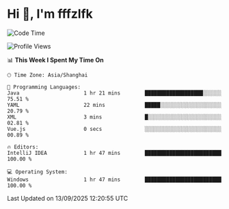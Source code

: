 # Hi 👋, I'm fffzlfk

<!--START_SECTION:waka-->
![Code Time](http://img.shields.io/badge/Code%20Time-1%2C376%20hrs%203%20mins-blue)

![Profile Views](http://img.shields.io/badge/Profile%20Views-0-blue)

📊 **This Week I Spent My Time On** 

```text
🕑︎ Time Zone: Asia/Shanghai

💬 Programming Languages: 
Java                     1 hr 21 mins        ███████████████████░░░░░░   75.51 % 
YAML                     22 mins             █████░░░░░░░░░░░░░░░░░░░░   20.79 % 
XML                      3 mins              █░░░░░░░░░░░░░░░░░░░░░░░░   02.81 % 
Vue.js                   0 secs              ░░░░░░░░░░░░░░░░░░░░░░░░░   00.89 % 

🔥 Editors: 
IntelliJ IDEA            1 hr 47 mins        █████████████████████████   100.00 % 

💻 Operating System: 
Windows                  1 hr 47 mins        █████████████████████████   100.00 % 
```


 Last Updated on 13/09/2025 12:20:55 UTC
<!--END_SECTION:waka-->
